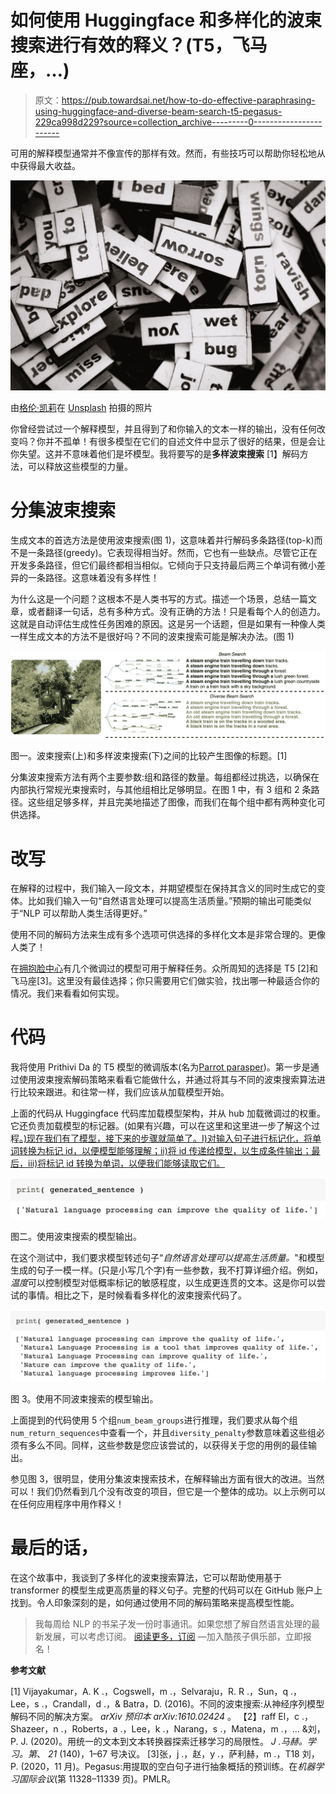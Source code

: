 # 如何使用 Huggingface 和多样化的波束搜索进行有效的释义？(T5，飞马座，…)

> 原文：<https://pub.towardsai.net/how-to-do-effective-paraphrasing-using-huggingface-and-diverse-beam-search-t5-pegasus-229ca998d229?source=collection_archive---------0----------------------->

可用的解释模型通常并不像宣传的那样有效。然而，有些技巧可以帮助你轻松地从中获得最大收益。

![](img/775dc6b66a1ad8ed0165b337383fcad8.png)

由[格伦·凯莉](https://unsplash.com/@glencarrie?utm_source=medium&utm_medium=referral)在 [Unsplash](https://unsplash.com?utm_source=medium&utm_medium=referral) 拍摄的照片

你曾经尝试过一个解释模型，并且得到了和你输入的文本一样的输出，没有任何改变吗？你并不孤单！有很多模型在它们的自述文件中显示了很好的结果，但是会让你失望。这并不意味着他们是坏模型。我将要写的是**多样波束搜索** [1】解码方法，可以释放这些模型的力量。

# 分集波束搜索

生成文本的首选方法是使用波束搜索(图 1)，这意味着并行解码多条路径(top-k)而不是一条路径(greedy)。它表现得相当好。然而，它也有一些缺点。尽管它正在开发多条路径，但它们最终都相当相似。它倾向于只支持最后两三个单词有微小差异的一条路径。这意味着没有多样性！

为什么这是一个问题？这根本不是人类书写的方式。描述一个场景，总结一篇文章，或者翻译一句话，总有多种方式。没有正确的方法！只是看每个人的创造力。这就是自动评估生成性任务困难的原因。这是另一个话题，但是如果有一种像人类一样生成文本的方法不是很好吗？不同的波束搜索可能是解决办法。(图 1)

![](img/a3a7aff45649a84032c9cf102bb2e37c.png)

图一。波束搜索(上)和多样波束搜索(下)之间的比较产生图像的标题。[1]

分集波束搜索方法有两个主要参数:组和路径的数量。每组都经过挑选，以确保在内部执行常规光束搜索时，与其他组相比足够明显。在图 1 中，有 3 组和 2 条路径。这些组足够多样，并且完美地描述了图像，而我们在每个组中都有两种变化可供选择。

# 改写

在解释的过程中，我们输入一段文本，并期望模型在保持其含义的同时生成它的变体。比如我们输入一句“自然语言处理可以提高生活质量。”预期的输出可能类似于“NLP 可以帮助人类生活得更好。”

使用不同的解码方法来生成有多个选项可供选择的多样化文本是非常合理的。更像人类了！

在[拥抱脸中心](https://huggingface.co/models?pipeline_tag=text2text-generation&sort=downloads&search=paraphrase)有几个微调过的模型可用于解释任务。众所周知的选择是 T5 [2]和飞马座[3]。这里没有最佳选择；你只需要用它们做实验，找出哪一种最适合你的情况。我们来看看如何实现。

# 代码

我将使用 Prithivi Da 的 T5 模型的微调版本(名为[Parrot parasper](https://huggingface.co/prithivida/parrot_paraphraser_on_T5))。第一步是通过使用波束搜索解码策略来看看它能做什么，并通过将其与不同的波束搜索算法进行比较来跟进。和往常一样，我们应该从加载模型开始。

上面的代码从 Huggingface 代码库加载模型架构，并从 hub 加载微调过的权重。它还负责加载模型的标记器。(如果有兴趣，可以在这里和这里进一步了解这个过程[。)现在我们有了模型，接下来的步骤就简单了。I)对输入句子进行标记化，将单词转换为标记 id，以便模型能够理解；ii)将 id 传递给模型，以生成条件输出；最后，iii)将标记 id 转换为单词，以便我们能够读取它们。](https://nlpiation.medium.com/how-to-use-huggingfaces-transformers-pre-trained-tokenizers-e029e8d6d1fa)

![](img/8d101cf7ea25cff904e58bba0d862254.png)

图二。使用波束搜索的模型输出。

在这个测试中，我们要求模型转述句子“*自然语言处理可以提高生活质量。*"和模型生成的句子一模一样。(只是小写几个字)有一些参数，我不打算详细介绍。例如，*温度*可以控制模型对低概率标记的敏感程度，以生成更连贯的文本。这是你可以尝试的事情。相比之下，是时候看看多样化的波束搜索代码了。

![](img/43ac17417bfa79924f62de8c8919a8ed.png)

图 3。使用不同波束搜索的模型输出。

上面提到的代码使用 5 个组`num_beam_groups`进行推理，我们要求从每个组`num_return_sequences`中查看一个，并且`diversity_penalty`参数意味着这些组必须有多么不同。同样，这些参数是您应该尝试的，以获得关于您的用例的最佳输出。

参见图 3，很明显，使用分集波束搜索技术，在解释输出方面有很大的改进。当然可以！我们仍然看到几个没有改变的项目，但它是一个整体的成功。以上示例可以在任何应用程序中用作释义！

# 最后的话，

在这个故事中，我谈到了多样化的波束搜索算法，它可以帮助使用基于 transformer 的模型生成更高质量的释义句子。完整的代码可以在 GitHub 账户上找到。令人印象深刻的是，如何通过使用不同的解码策略来提高模型性能。

> 我每周给 NLP 的书呆子发一份时事通讯。如果您想了解自然语言处理的最新发展，可以考虑订阅。
> [阅读更多，订阅](https://nlpiation.github.io/) —加入酷孩子俱乐部，立即报名！

**参考文献**

[1] Vijayakumar，A. K .，Cogswell，m .，Selvaraju，R. R .，Sun，q .，Lee，s .，Crandall，d .，& Batra，D. (2016)。不同的波束搜索:从神经序列模型解码不同的解决方案。 *arXiv 预印本 arXiv:1610.02424* 。
【2】raff El，c .，Shazeer，n .，Roberts，a .，Lee，k .，Narang，s .，Matena，m .，… &刘，P. J. (2020)。用统一的文本到文本转换器探索迁移学习的局限性。 *J .马赫。学习。第*、 *21* (140)，1–67 号决议。
[3]张，j .，赵，y .，萨利赫，m .，T18 刘，P. (2020，11 月)。Pegasus:用提取的空白句子进行抽象概括的预训练。在*机器学习国际会议*(第 11328–11339 页)。PMLR。